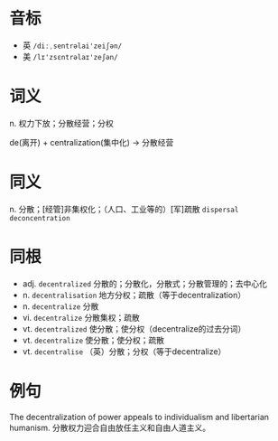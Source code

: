 # 音标

- 英 `/diːˌsentrəlai'zeiʃən/`
- 美 `/lɪ'zsɛntrəlaɪ'zeʃən/`

# 词义

n. 权力下放；分散经营；分权




de(离开) + centralization(集中化) → 分散经营

# 同义

n. 分散；[经管]非集权化；（人口、工业等的）[军]疏散
`dispersal` `deconcentration`

# 同根

- adj. `decentralized` 分散的；分散化，分散式；分散管理的；去中心化
- n. `decentralisation` 地方分权；疏散（等于decentralization）
- n. `decentralize` 分散
- vi. `decentralize` 分散集权；疏散
- vt. `decentralized` 使分散；使分权（decentralize的过去分词）
- vt. `decentralize` 使分散；使分权；疏散
- vt. `decentralise` （英）分散；分权（等于decentralize）

# 例句

The decentralization of power appeals to individualism and libertarian humanism.
分散权力迎合自由放任主义和自由人道主义。


